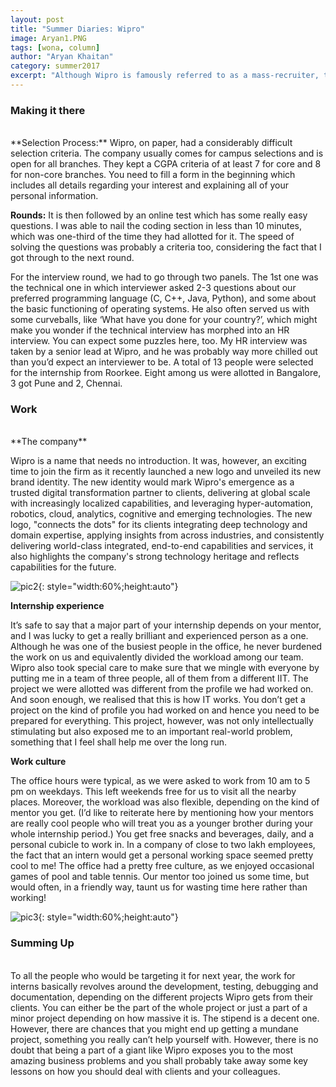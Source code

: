 ```yaml
---
layout: post
title: "Summer Diaries: Wipro"
image: Aryan1.PNG
tags: [wona, column]
author: "Aryan Khaitan"
category: summer2017 
excerpt: "Although Wipro is famously referred to as a mass-recruiter, the fact that there were only 13 interns from different IITs in the Pune Campus was kind of contradictory to the maxim. Wipro sure expects a lot from their interns, by giving them projects that would probably make their employees wonder how without any prior experience, an intern has been given such a role!"
---
```

 
### Making it there 
<br>
**Selection Process:**
Wipro, on paper, had a considerably difficult selection criteria. The company usually comes for campus selections and is open for all branches. They kept a CGPA criteria of at least 7 for core and 8 for non-core branches. You need to fill a form in the beginning which includes all details regarding your interest and explaining all of your personal information. 
  
**Rounds:**
It is then followed by an online test which has some really easy questions. I was able to nail the coding section in less than 10 minutes, which was one-third of the time they had allotted for it. The speed of solving the questions was probably a criteria too, considering the fact that I got through to the next round.

 For the interview round, we had to go through two panels. The 1st one was the technical one in which interviewer asked 2-3 questions about our preferred programming language (C, C++, Java, Python), and some about the basic functioning of operating systems. He also often served us with some curveballs, like ‘What have you done for your country?’, which might make you wonder if the technical interview has morphed into an HR interview. You can expect some puzzles here, too. My HR interview was taken by a senior lead at Wipro, and he was probably way more chilled out than you’d expect an interviewer to be. A total of 13 people were selected for the internship from Roorkee. Eight among us were allotted in Bangalore, 3 got Pune and 2, Chennai.

### Work
<br>
**The company**
 
Wipro is a name that needs no introduction. It was, however, an exciting time to join the firm as it recently launched a new logo and unveiled its new brand identity. The new identity would mark Wipro's emergence as a trusted digital transformation partner to clients, delivering at global scale with increasingly localized capabilities, and leveraging hyper-automation, robotics, cloud, analytics, cognitive and emerging technologies. The new logo, "connects the dots" for its clients integrating deep technology and domain expertise, applying insights from across industries, and consistently delivering world-class integrated, end-to-end capabilities and services, it also highlights the company's strong technology heritage and reflects capabilities for the future.

![pic2](http://ketangupta.in/wona-images/posts/Aryan2.PNG){: style="width:60%;height:auto"}

**Internship experience**
 
It’s safe to say that a major part of your internship depends on your mentor, and I was lucky to get a really brilliant and experienced person as a one. Although he was one of the busiest people in the office, he never burdened the work on us and equivalently divided the workload among our team. Wipro also took special care to make sure that we mingle with everyone by putting me in a team of three people, all of them from a different IIT. 
 The project we were allotted was different from the profile we had worked on. And soon enough, we realised that this is how IT works. You don’t get a project on the kind of profile you had worked on and hence you need to be prepared for everything. This project, however, was not only intellectually stimulating but also exposed me to an important real-world problem, something that I feel shall help me over the long run. 
 
**Work culture**
 
The office hours were typical, as we were asked to work from 10 am to 5 pm on weekdays. This left weekends free for us to visit all the nearby places. Moreover, the workload was also flexible, depending on the kind of mentor you get. (I’d like to reiterate here by mentioning how your mentors are really cool people who will treat you as a younger brother during your whole internship period.) You get free snacks and beverages, daily, and a personal cubicle to work in. In a company of close to two lakh employees, the fact that an intern would get a personal working space seemed pretty cool to me! The office had a pretty free culture, as we enjoyed occasional games of pool and table tennis. Our mentor too joined us some time, but would often, in  a friendly way, taunt us for wasting time here rather than working! 

![pic3](http://ketangupta.in/wona-images/posts/Aryan3.PNG){: style="width:60%;height:auto"}

### Summing Up
<br>
To all the people who would be targeting it for next year, the work for interns basically revolves around the development, testing, debugging and documentation, depending on  the different projects Wipro gets from their clients. You can either be the part of the whole project or just a part of a minor project depending on how massive it is. The stipend is a decent one. However, there are chances that you might end up getting a mundane project, something you really can’t help yourself with. However, there is no doubt that being a part of a giant like Wipro exposes you to the most amazing business problems and you shall probably take away some key lessons on how you should deal with clients and your colleagues.
